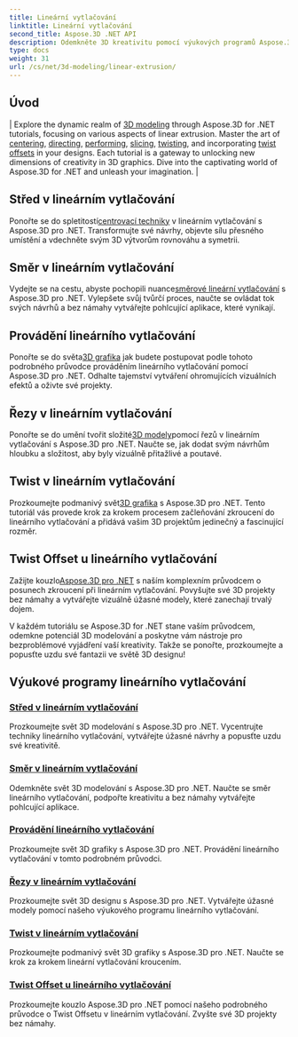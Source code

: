 ```yaml
---
title: Lineární vytlačování
linktitle: Lineární vytlačování
second_title: Aspose.3D .NET API
description: Odemkněte 3D kreativitu pomocí výukových programů Aspose.3D for .NET. Ovládněte techniky lineárního vytlačování, vylepšete návrhy a pozvedněte své projekty bez námahy.
type: docs
weight: 31
url: /cs/net/3d-modeling/linear-extrusion/
---
```

## Úvod
| Explore the dynamic realm of [3D modeling](./center-in-linear-extrusion/) through Aspose.3D for .NET tutorials, focusing on various aspects of linear extrusion. Master the art of [centering](./center-in-linear-extrusion/), [directing](./direction-in-linear-extrusion/), [performing](./performing-linear-extrusion/), [slicing](./slices-in-linear-extrusion/), [twisting](./twist-in-linear-extrusion/), and incorporating [twist offsets](./twist-offset-in-linear-extrusion/) in your designs. Each tutorial is a gateway to unlocking new dimensions of creativity in 3D graphics. Dive into the captivating world of Aspose.3D for .NET and unleash your imagination. |

## Střed v lineárním vytlačování
 Ponořte se do spletitostí[centrovací techniky](./center-in-linear-extrusion/) v lineárním vytlačování s Aspose.3D pro .NET. Transformujte své návrhy, objevte sílu přesného umístění a vdechněte svým 3D výtvorům rovnováhu a symetrii.

## Směr v lineárním vytlačování
 Vydejte se na cestu, abyste pochopili nuance[směrové lineární vytlačování](./direction-in-linear-extrusion/) s Aspose.3D pro .NET. Vylepšete svůj tvůrčí proces, naučte se ovládat tok svých návrhů a bez námahy vytvářejte pohlcující aplikace, které vynikají.

## Provádění lineárního vytlačování
 Ponořte se do světa[3D grafika](./performing-linear-extrusion/) jak budete postupovat podle tohoto podrobného průvodce prováděním lineárního vytlačování pomocí Aspose.3D pro .NET. Odhalte tajemství vytváření ohromujících vizuálních efektů a oživte své projekty.

## Řezy v lineárním vytlačování
 Ponořte se do umění tvořit složité[3D modely](./slices-in-linear-extrusion/)pomocí řezů v lineárním vytlačování s Aspose.3D pro .NET. Naučte se, jak dodat svým návrhům hloubku a složitost, aby byly vizuálně přitažlivé a poutavé.

## Twist v lineárním vytlačování
 Prozkoumejte podmanivý svět[3D grafika](./twist-in-linear-extrusion/) s Aspose.3D pro .NET. Tento tutoriál vás provede krok za krokem procesem začleňování zkroucení do lineárního vytlačování a přidává vašim 3D projektům jedinečný a fascinující rozměr.

## Twist Offset u lineárního vytlačování
 Zažijte kouzlo[Aspose.3D pro .NET](./twist-offset-in-linear-extrusion/) s naším komplexním průvodcem o posunech zkroucení při lineárním vytlačování. Povyšujte své 3D projekty bez námahy a vytvářejte vizuálně úžasné modely, které zanechají trvalý dojem.

V každém tutoriálu se Aspose.3D for .NET stane vaším průvodcem, odemkne potenciál 3D modelování a poskytne vám nástroje pro bezproblémové vyjádření vaší kreativity. Takže se ponořte, prozkoumejte a popusťte uzdu své fantazii ve světě 3D designu!
## Výukové programy lineárního vytlačování
### [Střed v lineárním vytlačování](./center-in-linear-extrusion/)
Prozkoumejte svět 3D modelování s Aspose.3D pro .NET. Vycentrujte techniky lineárního vytlačování, vytvářejte úžasné návrhy a popusťte uzdu své kreativitě.
### [Směr v lineárním vytlačování](./direction-in-linear-extrusion/)
Odemkněte svět 3D modelování s Aspose.3D pro .NET. Naučte se směr lineárního vytlačování, podpořte kreativitu a bez námahy vytvářejte pohlcující aplikace.
### [Provádění lineárního vytlačování](./performing-linear-extrusion/)
Prozkoumejte svět 3D grafiky s Aspose.3D pro .NET. Provádění lineárního vytlačování v tomto podrobném průvodci.
### [Řezy v lineárním vytlačování](./slices-in-linear-extrusion/)
Prozkoumejte svět 3D designu s Aspose.3D pro .NET. Vytvářejte úžasné modely pomocí našeho výukového programu lineárního vytlačování.
### [Twist v lineárním vytlačování](./twist-in-linear-extrusion/)
Prozkoumejte podmanivý svět 3D grafiky s Aspose.3D pro .NET. Naučte se krok za krokem lineární vytlačování kroucením.
### [Twist Offset u lineárního vytlačování](./twist-offset-in-linear-extrusion/)
Prozkoumejte kouzlo Aspose.3D pro .NET pomocí našeho podrobného průvodce o Twist Offsetu v lineárním vytlačování. Zvyšte své 3D projekty bez námahy.